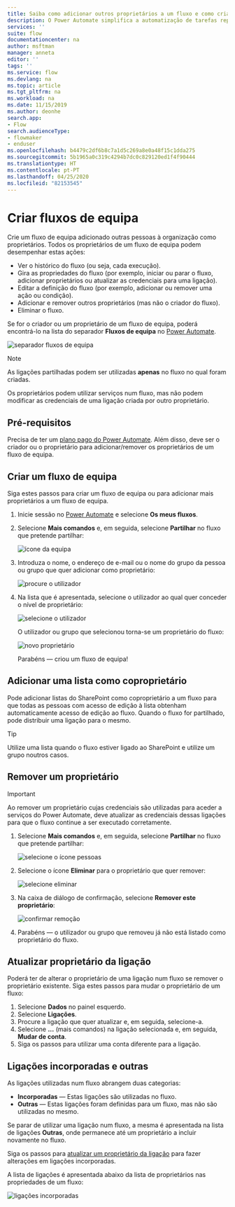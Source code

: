 ```yaml
---
title: Saiba como adicionar outros proprietários a um fluxo e como criar fluxos de equipa | Microsoft Docs
description: O Power Automate simplifica a automatização de tarefas repetitivas. Pode adicionar utilizadores ou grupos como proprietários e colaborar com os mesmos para criar e gerir os fluxos.
services: ''
suite: flow
documentationcenter: na
author: msftman
manager: anneta
editor: ''
tags: ''
ms.service: flow
ms.devlang: na
ms.topic: article
ms.tgt_pltfrm: na
ms.workload: na
ms.date: 11/15/2019
ms.author: deonhe
search.app:
- Flow
search.audienceType:
- flowmaker
- enduser
ms.openlocfilehash: b4479c2df6b8c7a1d5c269a8e0a48f15c1dda275
ms.sourcegitcommit: 5b1965a0c319c4294b7dc0c829120ed1f4f90444
ms.translationtype: HT
ms.contentlocale: pt-PT
ms.lasthandoff: 04/25/2020
ms.locfileid: "82153545"
---
```

# <a name="create-team-flows"></a>Criar fluxos de equipa

Crie um fluxo de equipa adicionado outras pessoas à organização como proprietários. Todos os proprietários de um fluxo de equipa podem desempenhar estas ações:

* Ver o histórico do fluxo (ou seja, cada execução).
* Gira as propriedades do fluxo (por exemplo, iniciar ou parar o fluxo, adicionar proprietários ou atualizar as credenciais para uma ligação).
* Editar a definição do fluxo (por exemplo, adicionar ou remover uma ação ou condição).
* Adicionar e remover outros proprietários (mas não o criador do fluxo).
* Eliminar o fluxo.

Se for o criador ou um proprietário de um fluxo de equipa, poderá encontrá-lo na lista do separador **Fluxos de equipa** no [Power Automate](https://flow.microsoft.com).

![separador fluxos de equipa](./media/create-team-flows/addowner5.png)

> [!NOTE]
> As ligações partilhadas podem ser utilizadas **apenas** no fluxo no qual foram criadas.
> 
> 

Os proprietários podem utilizar serviços num fluxo, mas não podem modificar as credenciais de uma ligação criada por outro proprietário.

## <a name="prerequisites"></a>Pré-requisitos
Precisa de ter um [plano pago do Power Automate](https://flow.microsoft.com/pricing/). Além disso, deve ser o criador ou o proprietário para adicionar/remover os proprietários de um fluxo de equipa.

## <a name="create-a-team-flow"></a>Criar um fluxo de equipa
Siga estes passos para criar um fluxo de equipa ou para adicionar mais proprietários a um fluxo de equipa.

1. Inicie sessão no [Power Automate](https://flow.microsoft.com) e selecione **Os meus fluxos**.
2. Selecione **Mais comandos** e, em seguida, selecione **Partilhar** no fluxo que pretende partilhar:
   
    ![ícone da equipa](./media/create-team-flows/addowner1.png)
3. Introduza o nome, o endereço de e-mail ou o nome do grupo da pessoa ou grupo que quer adicionar como proprietário:
   
    ![procure o utilizador](./media/create-team-flows/addowner2.png)
4. Na lista que é apresentada, selecione o utilizador ao qual quer conceder o nível de proprietário:
   
    ![selecione o utilizador](./media/create-team-flows/addowner3.png)
   
     O utilizador ou grupo que selecionou torna-se um proprietário do fluxo:
   
    ![novo proprietário](./media/create-team-flows/addowner4.png)
   
     Parabéns &mdash; criou um fluxo de equipa!

## <a name="add-a-list-as-a-co-owner"></a>Adicionar uma lista como coproprietário

Pode adicionar listas do SharePoint como coproprietário a um fluxo para que todas as pessoas com acesso de edição à lista obtenham automaticamente acesso de edição ao fluxo. Quando o fluxo for partilhado, pode distribuir uma ligação para o mesmo.

> [!TIP]
> Utilize uma lista quando o fluxo estiver ligado ao SharePoint e utilize um grupo noutros casos.
>

## <a name="remove-an-owner"></a>Remover um proprietário

> [!IMPORTANT]
> Ao remover um proprietário cujas credenciais são utilizadas para aceder a serviços do Power Automate, deve atualizar as credenciais dessas ligações para que o fluxo continue a ser executado corretamente.
> 
> 

1. Selecione **Mais comandos** e, em seguida, selecione **Partilhar** no fluxo que pretende partilhar:
   
    ![selecione o ícone pessoas](./media/create-team-flows/addowner1.png)
2. Selecione o ícone **Eliminar** para o proprietário que quer remover:
   
    ![selecione eliminar](./media/create-team-flows/removeowner2.png)
3. Na caixa de diálogo de confirmação, selecione **Remover este proprietário**:
   
    ![confirmar remoção](./media/create-team-flows/removeowner3.png)
4. Parabéns &mdash; o utilizador ou grupo que removeu já não está listado como proprietário do fluxo.


## <a name="update-connection-owner"></a>Atualizar proprietário da ligação

Poderá ter de alterar o proprietário de uma ligação num fluxo se remover o proprietário existente. Siga estes passos para mudar o proprietário de um fluxo:

1. Selecione **Dados** no painel esquerdo.
1. Selecione **Ligações**.
1. Procure a ligação que quer atualizar e, em seguida, selecione-a.
1. Selecione **...** (mais comandos) na ligação selecionada e, em seguida, **Mudar de conta**.
1. Siga os passos para utilizar uma conta diferente para a ligação.

## <a name="embedded-and-other-connections"></a>Ligações incorporadas e outras

As ligações utilizadas num fluxo abrangem duas categorias:

* **Incorporadas** &mdash; Estas ligações são utilizadas no fluxo.
* **Outras** &mdash; Estas ligações foram definidas para um fluxo, mas não são utilizadas no mesmo.

Se parar de utilizar uma ligação num fluxo, a mesma é apresentada na lista de ligações **Outras**, onde permanece até um proprietário a incluir novamente no fluxo.

Siga os passos para [atualizar um proprietário da ligação](./create-team-flows.md#update-connection-owner) para fazer alterações em ligações incorporadas.

A lista de ligações é apresentada abaixo da lista de proprietários nas propriedades de um fluxo:

![ligações incorporadas](./media/create-team-flows/embeddedconnections.png)

